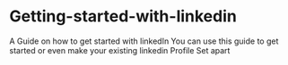 # Getting-started-with-linkedin
A Guide on how to get started with linkedIn
You can use this guide to get started or even make your existing linkedin Profile Set apart
